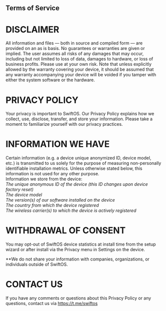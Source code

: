 ## Terms of Service
# DISCLAIMER
All information and files — both in source and compiled form — are provided on an as is basis. No guarantees or warranties are given or implied. The user assumes all risks of any damages that may occur, including but not limited to loss of data, damages to hardware, or loss of business profits. Please use at your own risk. Note that unless explicitly allowed by the warranty covering your device, it should be assumed that any warranty accompanying your device will be voided if you tamper with either the system software or the hardware.

# PRIVACY POLICY
Your privacy is important to SwiftOS. Our Privacy Policy explains how we collect, use, disclose, transfer, and store your information. Please take a moment to familiarize yourself with our privacy practices.

# INFORMATION WE HAVE
Certain information (e.g. a device unique anonymized ID, device model, etc.) is transmitted to us solely for the purpose of measuring non-personally identifiable installation metrics. Unless otherwise stated below, this information is not used for any other purpose. <br />
Information we store from the device: <br />
 *The unique anonymous ID of the device (this ID changes upon device factory reset)* <br />
 *The device model* <br />
 *The version(s) of our software installed on the device* <br />
 *The country from which the device registered* <br />
 *The wireless carrier(s) to which the device is actively registered*

 # WITHDRAWAL OF CONSENT
 You may opt-out of SwiftOS device statistics at install time from the setup wizard or after install via the Privacy menu in Settings on the device.

 **We do not share your information with companies, organizations, or individuals outside of SwiftOS.

 # CONTACT US
 If you have any comments or questions about this Privacy Policy or any questions, contact us via https://t.me/swiftos
